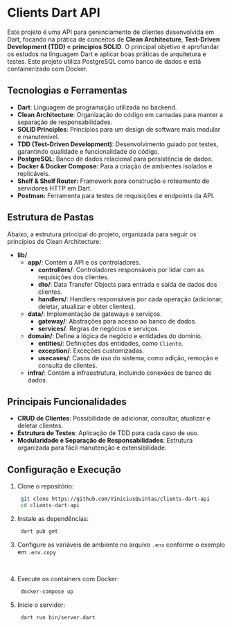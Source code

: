 # Clients Dart API

Este projeto é uma API para gerenciamento de clientes desenvolvida em Dart, focando na prática de conceitos de **Clean Architecture**, **Test-Driven Development (TDD)** e **princípios SOLID**. O principal objetivo é aprofundar os estudos na linguagem Dart e aplicar boas práticas de arquitetura e testes. Este projeto utiliza PostgreSQL como banco de dados e está containerizado com Docker.

## Tecnologias e Ferramentas

- **Dart**: Linguagem de programação utilizada no backend.
- **Clean Architecture**: Organização do código em camadas para manter a separação de responsabilidades.
- **SOLID Principles**: Princípios para um design de software mais modular e manutenível.
- **TDD (Test-Driven Development)**: Desenvolvimento guiado por testes, garantindo qualidade e funcionalidade do código.
- **PostgreSQL**: Banco de dados relacional para persistência de dados.
- **Docker & Docker Compose:** Para a criação de ambientes isolados e replicáveis.
- **Shelf & Shelf Router:** Framework para construção e roteamento de servidores HTTP em Dart.
- **Postman:** Ferramenta para testes de requisições e endpoints da API.

## Estrutura de Pastas

Abaixo, a estrutura principal do projeto, organizada para seguir os princípios de Clean Architecture:

- **lib/**
  - **app/**: Contém a API e os controladores.
    - **controllers/**: Controladores responsáveis por lidar com as requisições dos clientes.
    - **dto/**: Data Transfer Objects para entrada e saída de dados dos clientes.
    - **handlers/**: Handlers responsáveis por cada operação (adicionar, deletar, atualizar e obter clientes).
  - **data/**: Implementação de gateways e serviços.
    - **gateway/**: Abstrações para acesso ao banco de dados.
    - **services/**: Regras de negócios e serviços.
  - **domain/**: Define a lógica de negócio e entidades do domínio.
    - **entities/**: Definições das entidades, como `Cliente`.
    - **exception/**: Exceções customizadas.
    - **usecases/**: Casos de uso do sistema, como adição, remoção e consulta de clientes.
  - **infra/**: Contém a infraestrutura, incluindo conexões de banco de dados.

## Principais Funcionalidades

- **CRUD de Clientes**: Possibilidade de adicionar, consultar, atualizar e deletar clientes.
- **Estrutura de Testes**: Aplicação de TDD para cada caso de uso.
- **Modularidade e Separação de Responsabilidades**: Estrutura organizada para fácil manutenção e extensibilidade.

## Configuração e Execução

1. Clone o repositório:
   ```bash
    git clone https://github.com/ViniciusQuintas/clients-dart-api
    cd clients-dart-api
   ```
2. Instale as dependências:
   ```bash
    dart pub get
   ```
3. Configure as variáveis de ambiente no arquivo `.env` conforme o exemplo em `.env.copy`
<br>

4. Execute os containers com Docker:
   ```bash
    docker-compose up
   ```  
   
5. Inicie o servidor:
   ```bash
    dart run bin/server.dart
   ```  